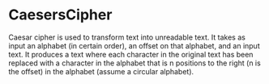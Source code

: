 # CaesersCipher
Caesar cipher is used to transform text into unreadable text. It takes as input an alphabet (in certain order), an offset on that alphabet, and an input text. It produces a text where each character in the original text has been replaced with a character in the alphabet that is n positions to the right (n is the offset) in the alphabet (assume a circular alphabet). 
